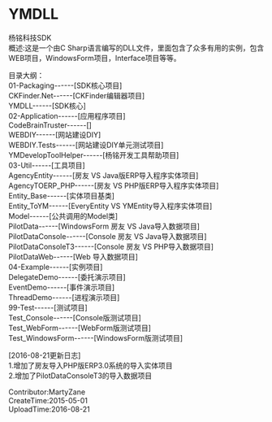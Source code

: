 # YMDLL
杨铭科技SDK
<br/>
概述:这是一个由C Sharp语言编写的DLL文件，里面包含了众多有用的实例，包含WEB项目，WindowsForm项目，Interface项目等等。

目录大纲：<br/>
01-Packaging------[SDK核心项目]<br/>
    CKFinder.Net------[CKFinder编辑器项目]<br/>
    YMDLL------[SDK核心]<br/>
02-Application------[应用程序项目]<br/>
    CodeBrainTruster------[]<br/>
    WEBDIY------[网站建设DIY]<br/>
    WEBDIY.Tests------[网站建设DIY单元测试项目]<br/>
    YMDevelopToolHelper------[杨铭开发工具帮助项目]<br/>
03-Util------[工具项目]<br/>
    AgencyEntity------[房友 VS Java版ERP导入程序实体项目]<br/>
    AgencyTOERP_PHP------[房友 VS PHP版ERP导入程序实体项目]<br/>
    Entity_Base------[实体项目基类]<br/>
    Entity_ToYM------[EveryEntity VS YMEntity导入程序实体项目]<br/>
    Model------[公共调用的Model类]<br/>
    PilotData------[WindowsForm 房友 VS Java导入数据项目]<br/>
    PilotDataConsole------[Console 房友 VS Java导入数据项目]<br/>
    PilotDataConsoleT3------[Console 房友 VS PHP导入数据项目]<br/>
    PilotDataWeb------[Web 导入数据项目]<br/>
04-Example------[实例项目]<br/>
    DelegateDemo------[委托演示项目]<br/>
    EventDemo------[事件演示项目]<br/>
    ThreadDemo------[进程演示项目]<br/>
99-Test------[测试项目]<br/>
    Test_Console------[Console版测试项目]<br/>
    Test_WebForm------[WebForm版测试项目]<br/>
    Test_WindowsForm------[WindowsForm版测试项目]<br/>


[2016-08-21更新日志]<br/>
1.增加了房友导入PHP版ERP3.0系统的导入实体项目<br/>
2.增加了PilotDataConsoleT3的导入数据项目<br/>

Contributor:MartyZane<br/>
CreateTime:2015-05-01<br/>
UploadTime:2016-08-21

